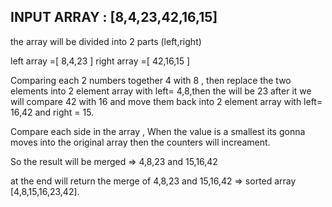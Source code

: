 ## INPUT ARRAY : [8,4,23,42,16,15]

the array will be divided into 2 parts (left,right)

left array =[ 8,4,23 ]  right array =[ 42,16,15 ]

Comparing each 2 numbers together 4 with 8 , then replace the two elements into 2 element array with left= 4,8,then the will be 23 after it we will compare 42 with 16 and move them back into 2 element array with left= 16,42 and right = 15.

Compare each side in the array , When the value is a smallest its gonna moves into the original array then the counters will increament.

So the result will be merged => 4,8,23 and 15,16,42

at the end will return the merge of 4,8,23 and 15,16,42 => sorted array [4,8,15,16,23,42].
